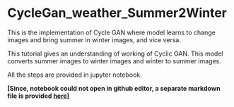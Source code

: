 # CycleGan_weather_Summer2Winter
This is the implementation of Cycle GAN where model learns to change images and bring summer in winter images, and vice versa.

This tutorial gives an understanding of working of Cyclic GAN. This model converts summer images to winter images and winter to summer
images.

All the steps are provided in jupyter notebook.

**[Since, notebook could not open in github editor, a separate markdown file is provided [here](CycleGAN_%20markdown/CycleGAN.md)]**

